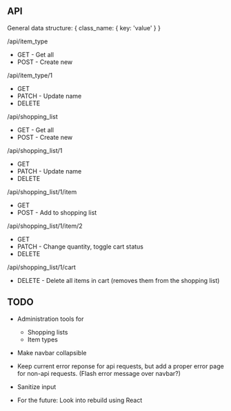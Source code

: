 API
---

General data structure:
{
    class_name: {
        key: 'value'
    }
}

/api/item_type
* GET - Get all
* POST - Create new

/api/item_type/1
* GET
* PATCH - Update name
* DELETE

/api/shopping_list
* GET - Get all
* POST - Create new

/api/shopping_list/1
* GET
* PATCH - Update name
* DELETE

/api/shopping_list/1/item
* GET
* POST - Add to shopping list

/api/shopping_list/1/item/2
* GET
* PATCH - Change quantity, toggle cart status
* DELETE

/api/shopping_list/1/cart
* DELETE - Delete all items in cart (removes them from the shopping list)

TODO
---------

* Administration tools for
  * Shopping lists
  * Item types

* Make navbar collapsible

* Keep current error reponse for api requests, but add a proper error page for non-api requests. (Flash error message over navbar?)

* Sanitize input

* For the future: Look into rebuild using React
